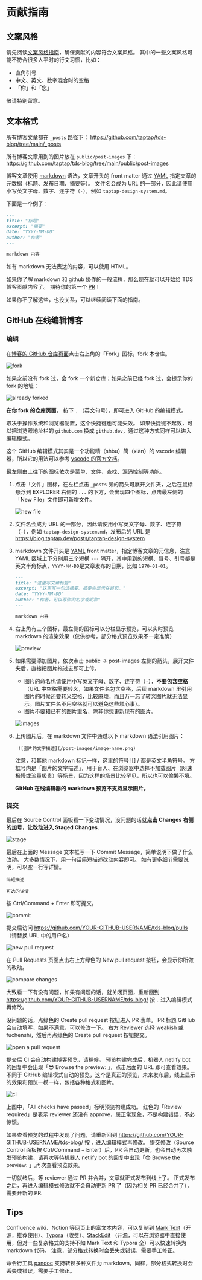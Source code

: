 # 贡献指南

## 文案风格

请先阅读[文案风格指南][style]，确保贡献的内容符合文案风格。
其中的一些文案风格可能不符合很多人平时的行文习惯，比如：

- 直角引号
- 中文、英文、数字混合时的空格
- 「你」和「您」

敬请特别留意。

[style]: https://blog.taptap.dev/pages/chinese-copywriting-guide

## 文本格式

所有博客文章都在 `_posts` 路径下： https://github.com/taptap/tds-blog/tree/main/_posts

所有博客文章用到的图片放在 `public/post-images` 下： https://github.com/taptap/tds-blog/tree/main/public/post-images

博客文章使用 [markdown] 语法，文章开头的 front matter 通过 [YAML] 指定文章的元数据（标题、发布日期、摘要等）。
文件名会成为 URL 的一部分，因此请使用小写英文字母、数字、连字符（`-`），例如 `taptap-design-system.md`。

[markdown]: https://www.markdown-cheatsheet.com
[YAML]: https://quickref.me/yaml

下面是一个例子：

```markdown
---
title: "标题"
excerpt: "摘要"
date: "YYYY-MM-DD"
author: "作者"
---

markdown 内容
```

如有 markdown 无法表达的内容，可以使用 HTML。

如果你了解 markdown 和 github 协作的一般流程，那么现在就可以开始给 TDS 博客贡献内容了。
期待你的第一个 [PR]！

[PR]: https://docs.github.com/en/get-started/quickstart/github-flow

如果你不了解这些，也没关系，可以继续阅读下面的指南。

## GitHub 在线编辑博客

### 编辑

在[博客的 GitHub 仓库页面][repo]点击右上角的「Fork」图标，fork 本仓库。

![fork](public/post-images/github-fork.png)

如果之前没有 fork 过，会 fork 一个新仓库；如果之前已经 fork 过，会提示你的 fork 的地址：

![already forked](public/post-images/forked.png)



**在你 fork 的仓库页面**， 按下 `.` （英文句号），即可进入 GitHub 的编辑模式。

[repo]: https://github.com/taptap/tds-blog/

取决于操作系统和浏览器配置，这个快捷键也可能失效。
如果快捷键不起效，可以把浏览器地址栏的 `github.com` 换成 `github.dev`，通过这种方式同样可以进入编辑模式。

这个 GitHub 编辑模式其实是一个功能精（shòu）简（xiàn）的 vscode 编辑器，所以它的用法可以参考 [vscode 的官方文档](https://code.visualstudio.com/docs)。

最左侧由上往下的图标依次是菜单、文件、查找、源码控制等功能。

1. 点击「文件」图标，在左栏点击 `_posts` 旁的箭头可展开文件夹，之后在鼠标悬浮到 EXPLORER 右侧的 `...` 的下方，会出现四个图标，点击最左侧的「New File」文件即可新增文件。

    ![new file](public/post-images/new-file.png)
    
2. 文件名会成为 URL 的一部分，因此请使用小写英文字母、数字、连字符（`-`），例如 `taptap-design-system.md`，发布后的 URL 是 https://blog.taptap.dev/posts/taptap-design-system

3. markdown 文件开头是 [YAML] front matter，指定博客文章的元信息，注意 YAML 区域上下分别用三个短横 `---` 隔开，其中用到的短横、冒号、引号都是英文半角标点，`YYYY-MM-DD`是文章发布的日期，比如 `1970-01-01`。

    ```markdown
    ---
    title: "这里写文章标题"
    excerpt: "这里写一句话摘要。摘要会显示在首页。"
    date: "YYYY-MM-DD"
    author: "作者，可以写你的名字或昵称"
    ---

    markdown 内容
    ```


4. 右上角有三个图标，最左侧的图标可以分栏显示预览，可以实时预览 markdown 的渲染效果（仅供参考，部分格式预览效果不一定准确）

    ![preview](public/post-images/preview.png)

5. 如果需要添加图片，依次点击 public -> post-images 左侧的箭头，展开文件夹后，直接把图片拖过去即可上传。

    - 图片的命名也请使用小写英文字母、数字、连字符（`-`），**不要包含空格**（URL 中空格需要转义，如果文件名包含空格，后续 markdown 里引用图片的时候还要转义空格，比较麻烦，而且万一忘了转义图片就无法显示。图片文件名不用空格就可以避免这些烦心事）。
    - 图片不要和已有的图片重名，除非你想更新现有的图片。

    
    ![images](public/post-images/images.png)

6. 上传图片后，在 markdown 文件中通过以下 markdown 语法引用图片：

        ![图片的文字描述](/post-images/image-name.png)

    注意，和其他 markdown 标记一样，这里的符号 ![] /  都是英文半角符号。
    方框号内是「图片的文字描述」，用于盲人、在浏览器中选择不加载图片（网速极慢或流量极贵）等场景，因为这样的场景比较罕见，所以也可以偷懒不填。

    **GitHub 在线编辑器的 markdown 预览不支持显示图片。**

### 提交

最后在 Source Control 面板看一下变动情况，没问题的话就**点击 Changes 右侧的加号，让改动进入 Staged Changes**.

![stage](public/post-images/stage.png)

最后在上面的 Message 文本框写一下 Commit Message，简单说明下做了什么改动。
大多数情况下，用一句话简短描述改动内容即可。
如有更多细节需要说明，可以空一行写详情。

```
简短描述

可选的详情
```

按 Ctrl/Command + Enter 即可提交。

![commit](public/post-images/commit.png)

提交后访问 https://github.com/YOUR-GITHUB-USERNAME/tds-blog/pulls （请替换 URL 中的用户名）

![new pull request](public/post-images/new-pull-request.png)

在 Pull Requests 页面点击右上方绿色的 New pull request 按钮，会显示你所做的改动。

![compare changes](public/post-images/compare-changes.png)

大致看一下有没有问题，如果有问题的话，就关闭页面，重新回到 https://github.com/YOUR-GITHUB-USERNAME/tds-blog/ 按 `.` 进入编辑模式再修改。

没问题的话，点绿色的 Create pull request 按钮进入 PR 表单。
PR 标题 GitHub 会自动填写，如果不满意，可以修改一下。
右方 Reviewer 选择 weakish 或 fuchenshi，然后再点绿色的 Create pull request 按钮提交。

![open a pull request](public/post-images/open-a-pr.png)

提交后 CI 会自动构建博客预览，请稍候。
预览构建完成后，机器人 netlify bot 的回复中会出现「😎 Browse the preview: 」，点击后面的 URL 即可查看效果。
不同于 GitHub 编辑模式自动的预览，这个是真正的预览，未来发布后，线上显示的效果和预览一模一样，包括各种格式和图片。

![ci](public/post-images/ci.png)

上图中，「All checks have passed」标明预览构建成功。
红色的「Review required」是表示 reviewer 还没有 approve，属正常现象，不是构建错误，不必惊慌。

如果查看预览的过程中发现了问题，请重新回到 https://github.com/YOUR-GITHUB-USERNAME/tds-blog/ 按 `.` 进入编辑模式再修改。
提交修改（Source Control 面板按 Ctrl/Command + Enter）后，PR 会自动更新，也会自动再次触发预览构建，请再次等待机器人 netlify bot 的回复中出现「😎 Browse the preview: 」,再次查看预览效果。

一切就绪后，等 reviewer 通过 PR 并合并，文章就正式发布到线上了。
正式发布之后，再进入编辑模式修改就不会自动更新 PR 了（因为相关 PR 已经合并了），需要开新的 PR.

## Tips

Confluence wiki、Notion 等网页上的富文本内容，可以复制到 [Mark Text]（开源，推荐使用）、[Typora]（收费）、[StackEdit] （开源，可以在浏览器中直接使用，但对一些复杂格式的支持不如 Mark Text 和 Typora 全）可以快速转换为 markdown 代码。
注意，部分格式转换时会丢失或错误，需要手工修正。

[Mark Text]: https://marktext.app
[StackEdit]: https://stackedit.io/app
[Typora]: https://typora.io

命令行工具 [pandoc] 支持转换多种文件为 markdown，同样，部分格式转换时会丢失或错误，需要手工修正。

[pandoc]: https://pandoc.org/index.html